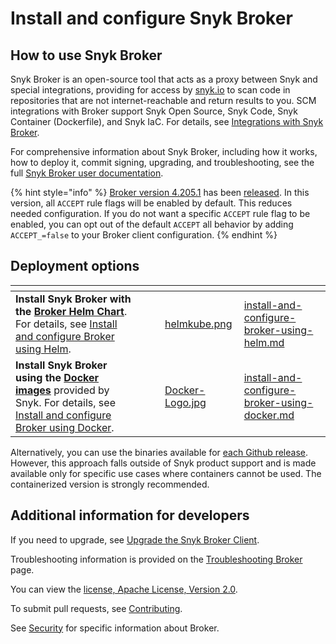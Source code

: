 # Install and configure Snyk Broker

## How to use Snyk Broker

Snyk Broker is an open-source tool that acts as a proxy between Snyk and special integrations, providing for access by [snyk.io](http://snyk.io/) to scan code in repositories that are not internet-reachable and return results to you. SCM integrations with Broker support Snyk Open Source, Snyk Code, Snyk Container (Dockerfile), and Snyk IaC. For details, see [Integrations with Snyk Broker](../../#integrations-supported-by-snyk-broker).

For comprehensive information about Snyk Broker, including how it works, how to deploy it, commit signing, upgrading, and troubleshooting, see the full [Snyk Broker user documentation](../../).

{% hint style="info" %}
[Broker version 4.205.1](https://github.com/snyk/broker/blob/cb4f89e05eb42605f076321b952cdb7e57bf4111/config.default.json#L8) has been [released](https://updates.snyk.io). In this version, all `ACCEPT` rule flags will be enabled by default. This reduces needed configuration. If you do not want a specific `ACCEPT` rule flag to be enabled, you can opt out of the default `ACCEPT` all behavior by adding `ACCEPT_=false` to your Broker client configuration.
{% endhint %}

## **Deployment options**

<table data-card-size="large" data-view="cards" data-full-width="false"><thead><tr><th></th><th></th><th></th><th data-hidden data-card-cover data-type="files"></th><th data-hidden data-card-target data-type="content-ref"></th></tr></thead><tbody><tr><td><strong>Install Snyk Broker with the</strong> <a href="https://github.com/snyk/snyk-broker-helm"><strong>Broker Helm Chart</strong></a>. For details, see <a href="install-and-configure-broker-using-helm.md">Install and configure Broker using Helm</a>.</td><td></td><td></td><td><a href="../../../../../.gitbook/assets/helmkube.png">helmkube.png</a></td><td><a href="install-and-configure-broker-using-helm.md">install-and-configure-broker-using-helm.md</a></td></tr><tr><td><strong>Install Snyk Broker</strong> <strong>using the</strong> <a href="https://github.com/snyk/broker"><strong>Docker images</strong></a> provided by Snyk. For details, see <a href="install-and-configure-broker-using-docker.md">Install and configure Broker using Docker</a>.</td><td></td><td></td><td><a href="../../../../../.gitbook/assets/Docker-Logo.jpg">Docker-Logo.jpg</a></td><td><a href="install-and-configure-broker-using-docker.md">install-and-configure-broker-using-docker.md</a></td></tr></tbody></table>

Alternatively, you can use the binaries available for [each Github release](https://github.com/snyk/broker/releases). However, this approach falls outside of Snyk product support and is made available only for specific use cases where containers cannot be used. The containerized version is strongly recommended.

## Additional information for developers

If you need to upgrade, see [Upgrade the Snyk Broker Client](../../update-the-snyk-broker-client.md).

Troubleshooting information is provided on the [Troubleshooting Broker](../../troubleshooting-broker.md) page.

You can view the [license, Apache License, Version 2.0](https://github.com/snyk/broker/blob/master/LICENSE).

To submit pull requests, see [Contributing](https://github.com/snyk/broker/blob/master/.github/CONTRIBUTING.md).

See [Security](https://github.com/snyk/broker/blob/master/SECURITY.md) for specific information about Broker.

